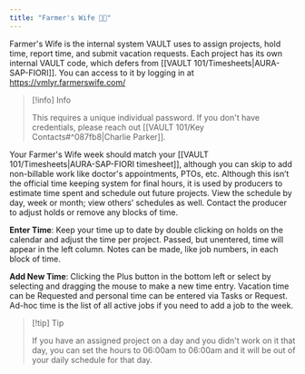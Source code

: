 ```yaml
---
title: "Farmer's Wife 👩‍🌾"
---
```

Farmer's Wife is the internal system VAULT uses to assign projects, hold time, report time, and submit vacation requests. Each project has its own internal VAULT code, which defers from [[VAULT 101/Timesheets|AURA-SAP-FIORI]]. 
You can access to it by logging in at https://vmlyr.farmerswife.com/

> [!info] Info
> 
> This requires a unique individual password. If you don't have credentials, please reach out [[VAULT 101/Key Contacts#^087fb8|Charlie Parker]].

Your Farmer's Wife week should match your [[VAULT 101/Timesheets|AURA-SAP-FIORI timesheet]], although you can skip to add non-billable work like doctor's appointments, PTOs, etc. Although this isn’t the official time keeping system for final hours, it is used by producers to estimate time spent and schedule out future projects. View the schedule by day, week or month; view others’ schedules as well. Contact the producer to adjust holds or remove any blocks of time.

**Enter Time**: Keep your time up to date by double clicking on holds on the calendar and adjust the time per project. Passed, but unentered, time will appear in the left column. Notes can be made, like job numbers, in each block of time.

**Add New Time**: Clicking the Plus button in the bottom left or select by selecting and dragging the mouse to make a new time entry. Vacation time can be Requested and personal time can be entered via Tasks or Request. Ad-hoc time is the list of all active jobs if you need to add a job to the week.

> [!tip] Tip
> 
> If you have an assigned project on a day and you didn't work on it that day, you can set the hours to 06:00am to 06:00am and it will be out of your daily schedule for that day.
> 


